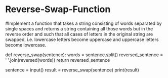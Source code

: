 # Reverse-Swap-Function
#Implement a function that takes a string consisting of words separated by single spaces and returns a string containing all those words but in the reverse order and such that all 
cases of letters in the original string are swapped, i.e. lowercase letters become uppercase and uppercase letters become lowercase.


def reverse_swap(sentence):
    words = sentence.split()
    reversed_sentence = ' '.join(reversed(words))
    return reversed_sentence

sentence = input()
result = reverse_swap(sentence)
print(result)
